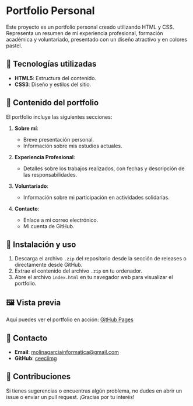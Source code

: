 # Portfolio Personal

Este proyecto es un portfolio personal creado utilizando HTML y CSS. Representa un resumen de mi experiencia profesional, formación académica y voluntariado, presentado con un diseño atractivo y en colores pastel.

## 🚀 Tecnologías utilizadas

- **HTML5**: Estructura del contenido.
- **CSS3**: Diseño y estilos del sitio.

## 📄 Contenido del portfolio

El portfolio incluye las siguientes secciones:

1. **Sobre mí**:
   - Breve presentación personal.
   - Información sobre mis estudios actuales.

2. **Experiencia Profesional**:
   - Detalles sobre los trabajos realizados, con fechas y descripción de las responsabilidades.

3. **Voluntariado**:
   - Información sobre mi participación en actividades solidarias.

4. **Contacto**:
   - Enlace a mi correo electrónico.
   - Mi cuenta de GitHub.

## 📂 Instalación y uso

1. Descarga el archivo `.zip` del repositorio desde la sección de releases o directamente desde GitHub.
2. Extrae el contenido del archivo `.zip` en tu ordenador.
3. Abre el archivo `index.html` en tu navegador web para visualizar el portfolio.

## 🖼 Vista previa

Aquí puedes ver el portfolio en acción: [GitHub Pages](https://ceeciimg.github.io/mi-portfolio/)

## 📧 Contacto

- **Email**: [molinagarciainformatica@gmail.com](mailto:molinagarciainformatica@gmail.com)
- **GitHub**: [ceeciimg](https://github.com/ceeciimg)

## 🤝 Contribuciones

Si tienes sugerencias o encuentras algún problema, no dudes en abrir un issue o enviar un pull request. ¡Gracias por tu interés!
